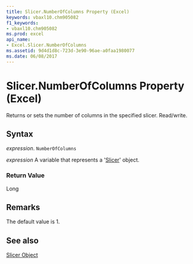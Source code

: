 ```yaml
---
title: Slicer.NumberOfColumns Property (Excel)
keywords: vbaxl10.chm905082
f1_keywords:
- vbaxl10.chm905082
ms.prod: excel
api_name:
- Excel.Slicer.NumberOfColumns
ms.assetid: 9d4d1d8c-723d-3e90-96ae-a0faa1980077
ms.date: 06/08/2017
---
```



# Slicer.NumberOfColumns Property (Excel)

Returns or sets the number of columns in the specified slicer. Read/write.


## Syntax

 _expression_. `NumberOfColumns`

 _expression_ A variable that represents a '[Slicer](Excel.Slicer.md)' object.


### Return Value

Long


## Remarks

The default value is 1.


## See also


[Slicer Object](Excel.Slicer.md)

